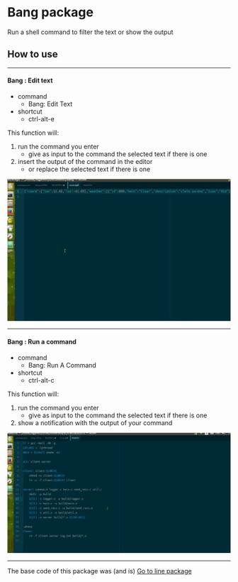 # Bang package

Run a shell command to filter the text or show the output
## How to use
---
#### Bang : Edit text
 + command
 	- Bang: Edit Text
 + shortcut
  	- ctrl-alt-e

This function will:
 1. run the command you enter
   	+ give as input to the command the selected text if there is one
 2. insert the output of the command in the editor
 	+ or replace the selected text if there is one

![Bang: Edit Text](/img/edittext.gif "Bang: Edit text")

------
#### Bang : Run a command
+ command
   - Bang: Run A Command
+ shortcut
   - ctrl-alt-c

This function will:
1. run the command you enter
   + give as input to the command the selected text if there is one
2. show a notification with the output of your command

![Bang: Run A Command](/img/runacmd.gif "Bang: Run A Command")

---
The base code of this package was (and is) [Go to line package](https://github.com/atom/go-to-line)

